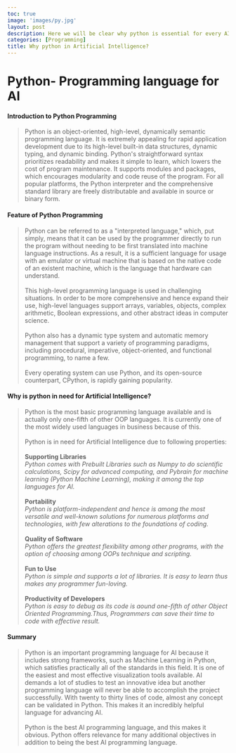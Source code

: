 ```yaml
---
toc: true
image: 'images/py.jpg'
layout: post
description: Here we will be clear why python is essential for every AI programmers.
categories: [Programming]
title: Why python in Artificial Intelligence?
---
```



# Python- Programming language for AI

#### Introduction to Python Programming

>Python is an object-oriented, high-level, dynamically semantic programming language. It is extremely appealing for rapid application development due to its high-level built-in data structures, dynamic typing, and dynamic binding. Python's straightforward syntax prioritizes readability and makes it simple to learn, which lowers the cost of program maintenance. It supports modules and packages, which encourages modularity and code reuse of the program. For all popular platforms, the Python interpreter and the comprehensive standard library are freely distributable and available in source or binary form.


#### Feature of Python Programming

>Python can be referred to as a "interpreted language," which, put simply, means that it can be used by the programmer directly to run the program without needing to be first translated into machine language instructions. As a result, it is a sufficient language for usage with an emulator or virtual machine that is based on the native code of an existent machine, which is the language that hardware can understand.<br><br>This high-level programming language is used in challenging situations. In order to be more comprehensive and hence expand their use, high-level languages support arrays, variables, objects, complex arithmetic, Boolean expressions, and other abstract ideas in computer science.<br><br>Python also has a dynamic type system and automatic memory management that support a variety of programming paradigms, including procedural, imperative, object-oriented, and functional programming, to name a few.<br><br>Every operating system can use Python, and its open-source counterpart, CPython, is rapidly gaining popularity.








#### Why is python in need for Artificial Intelligence?

>Python is the most basic programming language available and is actually only one-fifth of other OOP languages. It is currently one of the most widely used languages in business because of this.<br><br>Python is in need for Artificial Intelligence due to following properties:<br><br> **Supporting Libraries** <br>*Python comes with Prebuilt Libraries such as Numpy to do scientific calculations, Scipy for advanced computing, and Pybrain for machine learning (Python Machine Learning), making it among the top languages for AI.*<br><br>**Portability**<br>*Python is platform-independent and hence is among the most versatile and well-known solutions for numerous platforms and technologies, with few alterations to the foundations of coding.*<br><br>**Quality of Software**<br>*Python offers the greatest flexibility among other programs, with the option of choosing among OOPs technique and scripting.*<br><br>**Fun to Use**<br>
*Python is simple and supports a lot of libraries. It is easy to learn thus makes any programmer fun-loving.*
<br><br>**Productivity of Developers**<br>*Python is easy to debug as its code is aound one-fifth of other Object Oriented Programming.Thus, Programmers can save their time to code with effective result.*


#### Summary
 
>Python is an important programming language for AI because it includes strong frameworks, such as Machine Learning in Python, which satisfies practically all of the standards in this field. It is one of the easiest and most effective visualization tools available.
AI demands a lot of studies to test an innovative idea but another programming language will never be able to accomplish the project successfully. With twenty to thirty lines of code, almost any concept can be validated in Python. This makes it an incredibly helpful language for advancing AI.<br><br>Python is the best AI programming language, and this makes it obvious. Python offers relevance for many additional objectives in addition to being the best AI programming language.





